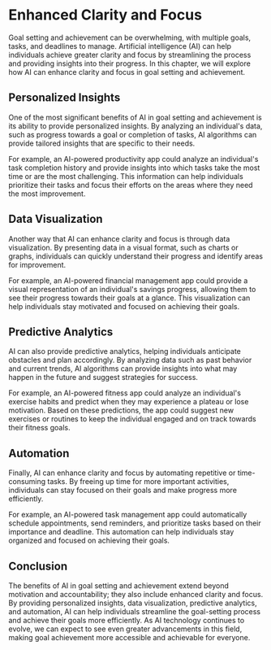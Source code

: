Enhanced Clarity and Focus
=====================================================================================

Goal setting and achievement can be overwhelming, with multiple goals, tasks, and deadlines to manage. Artificial intelligence (AI) can help individuals achieve greater clarity and focus by streamlining the process and providing insights into their progress. In this chapter, we will explore how AI can enhance clarity and focus in goal setting and achievement.

Personalized Insights
---------------------

One of the most significant benefits of AI in goal setting and achievement is its ability to provide personalized insights. By analyzing an individual's data, such as progress towards a goal or completion of tasks, AI algorithms can provide tailored insights that are specific to their needs.

For example, an AI-powered productivity app could analyze an individual's task completion history and provide insights into which tasks take the most time or are the most challenging. This information can help individuals prioritize their tasks and focus their efforts on the areas where they need the most improvement.

Data Visualization
------------------

Another way that AI can enhance clarity and focus is through data visualization. By presenting data in a visual format, such as charts or graphs, individuals can quickly understand their progress and identify areas for improvement.

For example, an AI-powered financial management app could provide a visual representation of an individual's savings progress, allowing them to see their progress towards their goals at a glance. This visualization can help individuals stay motivated and focused on achieving their goals.

Predictive Analytics
--------------------

AI can also provide predictive analytics, helping individuals anticipate obstacles and plan accordingly. By analyzing data such as past behavior and current trends, AI algorithms can provide insights into what may happen in the future and suggest strategies for success.

For example, an AI-powered fitness app could analyze an individual's exercise habits and predict when they may experience a plateau or lose motivation. Based on these predictions, the app could suggest new exercises or routines to keep the individual engaged and on track towards their fitness goals.

Automation
----------

Finally, AI can enhance clarity and focus by automating repetitive or time-consuming tasks. By freeing up time for more important activities, individuals can stay focused on their goals and make progress more efficiently.

For example, an AI-powered task management app could automatically schedule appointments, send reminders, and prioritize tasks based on their importance and deadline. This automation can help individuals stay organized and focused on achieving their goals.

Conclusion
----------

The benefits of AI in goal setting and achievement extend beyond motivation and accountability; they also include enhanced clarity and focus. By providing personalized insights, data visualization, predictive analytics, and automation, AI can help individuals streamline the goal-setting process and achieve their goals more efficiently. As AI technology continues to evolve, we can expect to see even greater advancements in this field, making goal achievement more accessible and achievable for everyone.


